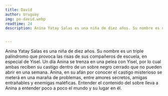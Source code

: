 ```yaml
---
title: David
author: Uruguay
img: po-david.webp
readtime: 24
description: Anina Yatay Salas es una niña de diez años. Su nombre es un triple palíndromo que provoca las risas de sus compañeros de escuela, en especial de Yisel.


---
```

Anina Yatay Salas es una niña de diez años. Su nombre es un triple palíndromo que provoca las risas de sus compañeros de escuela, en especial de Yisel. Un día Anina se trenza en una pelea con Yisel, por lo cual ambas reciben su castigo dentro de un sobre negro cerrado que no pueden abrir en una semana. Anina, en su afán por conocer el castigo misterioso se meterá en una maraña de problemas, entre amores secretos, amigas entrañables y enemigas maléficas. Entender el contenido del sobre lleva a Anina a entender poco a poco el mundo y su lugar en él.